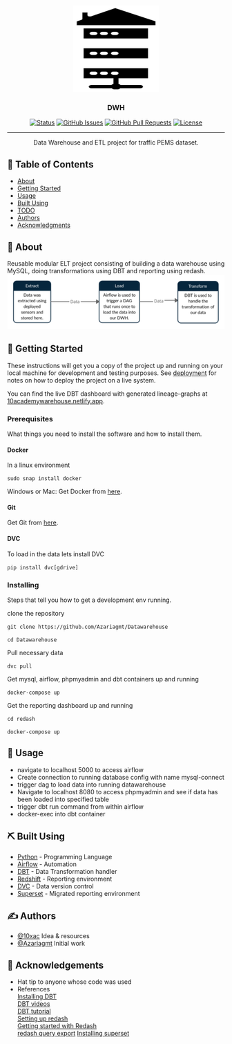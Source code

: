 <p align="center">
  <a href="" rel="noopener">
 <img width=200px height=200px src="./static/Logo.png" alt="Project logo"></a>
</p>

<h3 align="center">DWH</h3>

<div align="center">

[![Status](https://img.shields.io/badge/status-active-success.svg)]()
[![GitHub Issues](https://img.shields.io/github/issues/kylelobo/The-Documentation-Compendium.svg)](https://github.com/kylelobo/The-Documentation-Compendium/issues)
[![GitHub Pull Requests](https://img.shields.io/github/issues-pr/kylelobo/The-Documentation-Compendium.svg)](https://github.com/kylelobo/The-Documentation-Compendium/pulls)
[![License](https://img.shields.io/badge/license-MIT-blue.svg)](/LICENSE)

</div>

---

<p align="center"> Data Warehouse and ETL project for traffic PEMS dataset.
    <br> 
</p>

## 📝 Table of Contents

- [About](#about)
- [Getting Started](#getting_started)
- [Usage](#usage)
- [Built Using](#built_using)
- [TODO](./TODO.md)
- [Authors](#authors)
- [Acknowledgments](#acknowledgement)

## 🧐 About <a name = "about"></a>

Reusable modular ELT project consisting of building a data warehouse using MySQL, doing transformations using DBT and reporting using redash.
![ELT diagram](./static/ELT.png)

## 🏁 Getting Started <a name = "getting_started"></a>

These instructions will get you a copy of the project up and running on your local machine for development and testing purposes. See [deployment](#deployment) for notes on how to deploy the project on a live system.

You can find the live DBT dashboard with generated lineage-graphs at [10academywarehouse.netlify.app](https://10academywarehouse.netlify.app/#!/overview).

### Prerequisites

What things you need to install the software and how to install them.
<br>

#### Docker
In a linux environment
```
sudo snap install docker
```
Windows or Mac: Get Docker from [here](https://docs.docker.com/get-docker/).

#### Git
Get Git from [here](https://git-scm.com/downloads).

#### DVC
To load in the data lets install DVC
```
pip install dvc[gdrive]
```

### Installing

Steps that tell you how to get a development env running.

clone the repository
```
git clone https://github.com/Azariagmt/Datawarehouse
```
```
cd Datawarehouse
```
Pull necessary data
```
dvc pull
```
Get mysql, airflow, phpmyadmin and dbt containers up and running
```
docker-compose up
```
Get the reporting dashboard up and running
```
cd redash
```
```
docker-compose up
```


<!-- 

  cd data
  dvc pull

And repeat

```
until finished
```

End with an example of getting some data out of the system or using it for a little demo.

## 🔧 Running the tests <a name = "tests"></a>

Explain how to run the automated tests for this system.

### Break down into end to end tests

Explain what these tests test and why

```
Give an example
```

### And coding style tests

Explain what these tests test and why

```
Give an example
``` -->

## 🎈 Usage <a name="usage"></a>

* navigate to localhost 5000 to access airflow
* Create connection to running database config with name mysql-connect
* trigger dag to load data into running datawarehouse
* Navigate to localhost 8080 to access phpmyadmin and see if data has been loaded into specified table
* trigger dbt run command from within airflow
* docker-exec into dbt container


## ⛏️ Built Using <a name = "built_using"></a>

- [Python](https://www.python.org/) - Programming Language
- [Airflow](https://airflow.apache.org/) - Automation
- [DBT](https://www.getdbt.com/) - Data Transformation handler
- [Redshift](https://redash.io/) - Reporting environment
- [DVC](https://dvc.org/) - Data version control
- [Superset](https://superset.apache.org/) - Migrated reporting environment

## ✍️ Authors <a name = "authors"></a>
- [@10xac](https://github.com/10xac) Idea & resources
- [@Azariagmt](https://github.com/Azariagmt) Initial work

## 🎉 Acknowledgements <a name = "acknowledgement"></a>

- Hat tip to anyone whose code was used
- References  
[Installing DBT](https://docs.getdbt.com/dbt-cli/installation/#pip)  
[DBT videos](https://www.youtube.com/playlist?list=PLy4OcwImJzBLJzLYxpxaPUmCWp8j1esvT)  
[DBT tutorial](https://www.startdataengineering.com/post/dbt-data-build-tool-tutorial/)  
[Setting up redash](https://medium.com/@ikishan/creating-a-new-age-dashboard-with-self-hosted-open-source-redash-41e91434390)  
[Getting started with Redash](https://www.youtube.com/watch?v=Yn3_QDk2qQM&t=10s)  
[redash query export](https://gist.github.com/arikfr/598590356c4da18be976)
[Installing superset](https://superset.apache.org/docs/installation/installing-superset-using-docker-compose)
[](https://stackoverflow.com/q/49194719/13011799)